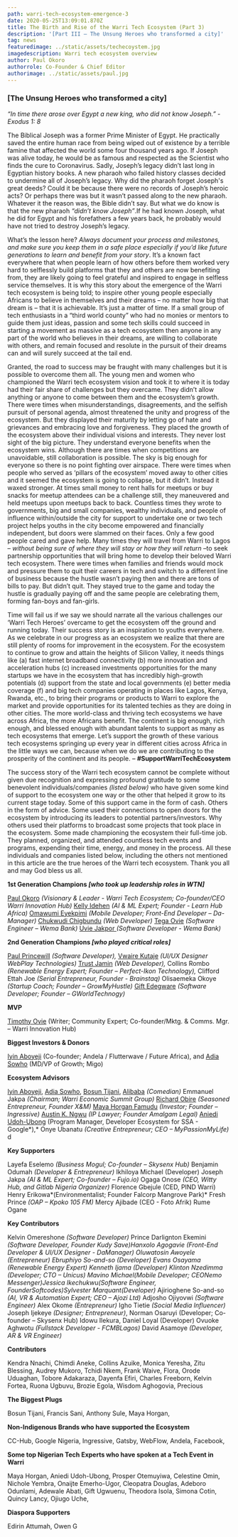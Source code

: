 ```yaml
---
path: warri-tech-ecosystem-emergence-3
date: 2020-05-25T13:09:01.870Z
title: The Birth and Rise of the Warri Tech Ecosystem (Part 3)
description: '[Part III – The Unsung Heroes who transformed a city]'
tag: news
featuredimage: ../static/assets/techecoystem.jpg
imagedescription: Warri tech ecosystem overview
author: Paul Okoro
authorrole: Co-Founder & Chief Editor
authorimage: ../static/assets/paul.jpg
---
```

<!--StartFragment-->

### \[The Unsung Heroes who transformed a city]

*“In time there arose over Egypt a new king, who did not know Joseph.” - Exodus 1: 8*

The Biblical Joseph was a former Prime Minister of Egypt. He practically saved the entire human race from being wiped out of existence by a terrible famine that affected the world some four thousand years ago. If Joseph was alive today, he would be as famous and respected as the Scientist who finds the cure to Coronavirus. Sadly, Joseph’s legacy didn’t last long in Egyptian history books. A new pharaoh who failed history classes decided to undermine all of Joseph’s legacy. Why did the pharaoh forget Joseph's great deeds? Could it be because there were no records of Joseph’s heroic acts? Or perhaps there was but it wasn’t passed along to the new pharaoh. Whatever it the reason was, the Bible didn’t say. But what we do know is that the new pharaoh *“didn’t know Joseph”*.If he had known Joseph, what he did for Egypt and his forefathers a few years back, he probably would have not tried to destroy Joseph’s legacy.

What’s the lesson here? *Always document your process and milestones, and make sure you keep them in a safe place especially if you’d like future generations to learn and benefit from your story*. It’s a known fact everywhere that when people learn of how others before them worked very hard to selflessly build platforms that they and others are now benefiting from, they are likely going to feel grateful and inspired to engage in selfless service themselves. It is why this story about the emergence of the Warri tech ecosystem is being told; to inspire other young people especially Africans to believe in themselves and their dreams – no matter how big that dream is – that it is achievable. It’s just a matter of time. If a small group of tech enthusiasts in a “third world county” who had no monies or mentors to guide them just ideas, passion and some tech skills could succeed in starting a movement as massive as a tech ecosystem then anyone in any part of the world who believes in their dreams, are willing to collaborate with others, and remain focused and resolute in the pursuit of their dreams can and will surely succeed at the tail end.

Granted, the road to success may be fraught with many challenges but it is possible to overcome them all. The young men and women who championed the Warri tech ecosystem vision and took it to where it is today had their fair share of challenges but they overcame. They didn’t allow anything or anyone to come between them and the ecosystem’s growth. There were times when misunderstandings, disagreements, and the selfish pursuit of personal agenda, almost threatened the unity and progress of the ecosystem. But they displayed their maturity by letting go of hate and grievances and embracing love and forgiveness. They placed the growth of the ecosystem above their individual visions and interests. They never lost sight of the big picture. They understand everyone benefits when the ecosystem wins. Although there are times when competitions are unavoidable, still collaboration is possible. The sky is big enough for everyone so there is no point fighting over airspace. There were times when people who served as ‘pillars of the ecosystem’ moved away to other cities and it seemed the ecosystem is going to collapse, but it didn’t. Instead it waxed stronger. At times small money to rent halls for meetups or buy snacks for meetup attendees can be a challenge still, they maneuvered and held meetups upon meetups back to back. Countless times they wrote to governments, big and small companies, wealthy individuals, and people of influence within/outside the city for support to undertake one or two tech project helps youths in the city become empowered and financially independent, but doors were slammed on their faces. Only a few good people cared and gave help. Many times they will travel from Warri to Lagos – *without being sure of where they will stay or how they will return* –to seek partnership opportunities that will bring home to develop their beloved Warri tech ecosystem. There were times when families and friends would mock and pressure them to quit their careers in tech and switch to a different line of business because the hustle wasn’t paying then and there are tons of bills to pay. But didn’t quit. They stayed true to the game and today the hustle is gradually paying off and the same people are celebrating them, forming fan-boys and fan-girls.

Time will fail us if we say we should narrate all the various challenges our ‘Warri Tech Heroes’ overcame to get the ecosystem off the ground and running today. Their success story is an inspiration to youths everywhere. As we celebrate in our progress as an ecosystem we realize that there are still plenty of rooms for improvement in the ecosystem. For the ecosystem to continue to grow and attain the heights of Silicon Valley, it needs things like (a) fast internet broadband connectivity (b) more innovation and acceleration hubs (c) increased investments opportunities for the many startups we have in the ecosystem that has incredibly high-growth potentials (d) support from the state and local governments (e) better media coverage (f) and big tech companies operating in places like Lagos, Kenya, Rwanda, etc., to bring their programs or products to Warri to explore the market and provide opportunities for its talented techies as they are doing in other cities. The more world-class and thriving tech ecosystems we have across Africa, the more Africans benefit. The continent is big enough, rich enough, and blessed enough with abundant talents to support as many as tech ecosystems that emerge. Let’s support the growth of these various tech ecosystems springing up every year in different cities across Africa in the little ways we can, because when we do we are contributing to the prosperity of the continent and its people. – **\#SupportWarriTechEcosystem**

The success story of the Warri tech ecosystem cannot be complete without given due recognition and expressing profound gratitude to some benevolent individuals/companies *(listed below)* who have given some kind of support to the ecosystem one way or the other that helped it grow to its current stage today. Some of this support came in the form of cash. Others in the form of advice. Some used their connections to open doors for the ecosystem by introducing its leaders to potential partners/investors. Why others used their platforms to broadcast some projects that took place in the ecosystem. Some made championing the ecosystem their full-time job. They planned, organized, and attended countless tech events and programs, expending their time, energy, and money in the process. All these individuals and companies listed below, including the others not mentioned in this article are the true heroes of the Warri tech ecosystem. Thank you all and may God bless us all.

**1st Generation Champions *\[who took up leadership roles in WTN]***

[Paul Okoro](https://twitter.com/okoropaul) *(Visionary & Leader - Warri Tech Ecosystem; Co-founder/CEO Warri Innovation Hub)* [Kelly Idehen](https://twitter.com/IconicKelx) *(AI & ML Expert; Founder - Learn Hub Africa)* [Omawumi Eyekpimi](https://twitter.com/LeBelleAmi) *(Mobile Developer; Front-End Developer – Da-Manager)* [Chukwudi Chigbundu](https://twitter.com/topchuqs) *(Web Developer)* [Tega Ovie](https://twitter.com/princetegaton) *(Software Engineer – Wema Bank)* [Uvie Jakpor ](https://twitter.com/UvieJakpor)*(Software Developer - Wema Bank)*

**2nd Generation Champions *\[who played critical roles]***

[Paul Princewill](https://twitter.com/paulfromwarri) *(Software Developer),* [Vwaire Kutaje](https://twitter.com/Kutajbaba) *(UI/UX Designer WebPlay Technologies)* [Trust Jamin](https://twitter.com/codekyd) *(Web Developer),* Collins Rombo *(Renewable Energy Expert; Founder – Perfect-Ikon Technology),* Clifford Ettah Joe *(Serial Entrepreneur, Founder - Brainstaq)* Olisaemeka Okoye *(Startup Coach; Founder – GrowMyHustle)* [Gift Edegware](https://twitter.com/giftedegware) *(Software Developer; Founder – GWorldTechnogy)*

**MVP**

[Timothy Ovie](https://twitter.com/timothy_ovie) (Writer; Community Expert; Co-founder/Mktg. & Comms. Mgr. – Warri Innovation Hub)

**Biggest Investors & Donors**

[Iyin Aboyeji](https://twitter.com/iaboyeji) (Co-founder; Andela / Flutterwave / Future Africa), and [Adia Sowho](https://twitter.com/adiaspeaks) (MD/VP of Growth; Migo)

**Ecosystem Advisors**

[Iyin Aboyeji](https://twitter.com/iaboyeji), [Adia Sowho](https://twitter.com/adiaspeaks), [Bosun Tijani](https://twitter.com/bosuntijani), [Alibaba](https://twitter.com/ALIBABAGCFR) *(Comedian)* Emmanuel Jakpa *(Chairman; Warri Economic Summit Group)* [Richard Obire](https://twitter.com/richardobire) *(Seasoned Entrepreneur, Founder X&M)* [Maya Horgan Famudu](https://twitter.com/mayahorgan) *(Investor; Founder – Ingressive)* [Austin K. Ngwu](https://twitter.com/AKNgwu) *(IP Lawyer; Founder Amalgam Legal)* [Aniedi Udoh-Ubong](https://twitter.com/aniediudo) (Program Manager, Developer Ecosystem for SSA - Google*),* Onye Ubanatu *(Creative Entrepreneur; CEO – MyPassionMyLife)* d

**Key Supporters**

Layefa Eselemo *(Business Mogul; Co-founder – Skysenx Hub)* Benjamin Odumah *(Developer & Entrepreneur)* Ikhiloya Michael (Developer) Joseph Jakpa *(AI & ML Expert; Co-founder – Fujo.io)* Ogaga Onose *(CEO, Witty Hub, and Gitlab Nigeria Organizer)* Florence Gbejule (CED, PIND Warri) Henry Erikowa*(Environmentalist; Founder Falcorp Mangrove Park)* Fresh Prince *(OAP – Kpoko 105 FM)* Mercy Ajibade (CEO - Foto Afrik) Rume Ogane

**Key Contributors**

Kelvin Omereshone *(Software Developer)* Prince Darlignton Ekemini *(Software Developer, Founder Kudy Save)*Hanxolo Agogavie (Front-End Developer & UI/UX Designer - DaManager) Oluwatosin Awoyele *(Entrepreneur)* Ebruphiyo So-and-so *(Developer)* Evans Osayama *(Renewable Energy Expert)* Kenneth Ijama (Developer) Klinton Nzedimma *(Developer; CTO – Unicus)* Mavino Michael*(Mobile Developer; CEONemo Messenger)*Jessica Ikechukwu*(Software Engineer, FounderSoftcodes)*Sylvester Marquant*(Developer)* Ajirioghene So-and-so *(AI, VR & Automation Expert; CEO – Ajozi Ltd)* Adjosho Ojiyovwi *(Software Engineer)* Alex Okome *(Entrepreneur)* Igho Tietie *(Social Media Influencer)* Joseph Ijekeye *(Designer; Entrepreneur)*, Norman Osaruyi (Developer; Co-founder – Skysenx Hub) Idowu Ilekura, Daniel Loyal (Developer) Ovuoke Aghwotu *(Fullstack Developer - FCMBLagos)* David Asamoye *(Developer, AR & VR Engineer)*

**Contributors**

Kendra Nnachi, Chimdi Aneke, Collins Azuike, Monica Yeresha, Zitu Blessing, Audrey Mukoro, Tchidi Nkem, Frank Waive, Flora, Orode Uduaghan, Tobore Adakaraza, Dayenfa Efiri, Charles Freeborn, Kelvin Fortea, Ruona Ugbuvu, Brozie Egola, Wisdom Aghogovia, Precious

**The Biggest Plugs**

Bosun Tijani, Francis Sani, Anthony Sule, Maya Horgan,

**Non-Indigenous Brands who have supported the Ecosystem**

CC-Hub, Google Nigeria, Ingressive, Gatsby, WebFlow, Andela, Facebook,

**Some top Nigerian Tech Experts who have spoken at a Tech Event in Warri**

Maya Horgan, Aniedi Udoh-Ubong, Prosper Otemuyiwa, Celestine Omin, Nichole Yembra, Onaijte Emerho-Ugor, Cleopatra Douglas, Adeboro Odunlami, Adewale Abati, Gift Ugwuenu, Theodora Isola, Simona Cotin, Quincy Lancy, Ojiugo Uche,

**Diaspora Supporters**

Edirin Attumah, Owen G

<!--EndFragment-->